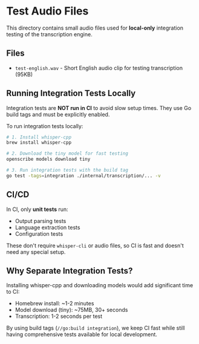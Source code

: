 # Test Audio Files

This directory contains small audio files used for **local-only** integration testing of the transcription engine.

## Files

- `test-english.wav` - Short English audio clip for testing transcription (95KB)

## Running Integration Tests Locally

Integration tests are **NOT run in CI** to avoid slow setup times. They use Go build tags and must be explicitly enabled.

To run integration tests locally:

```bash
# 1. Install whisper-cpp
brew install whisper-cpp

# 2. Download the tiny model for fast testing
openscribe models download tiny

# 3. Run integration tests with the build tag
go test -tags=integration ./internal/transcription/... -v
```

## CI/CD

In CI, only **unit tests** run:
- Output parsing tests
- Language extraction tests
- Configuration tests

These don't require `whisper-cli` or audio files, so CI is fast and doesn't need any special setup.

## Why Separate Integration Tests?

Installing whisper-cpp and downloading models would add significant time to CI:
- Homebrew install: ~1-2 minutes
- Model download (tiny): ~75MB, 30+ seconds
- Transcription: 1-2 seconds per test

By using build tags (`//go:build integration`), we keep CI fast while still having comprehensive tests available for local development.

